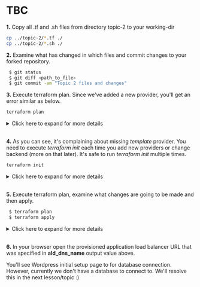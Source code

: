 # TBC

**1.** Copy all .tf and .sh files from directory topic-2 to your working-dir
```bash
cp ../topic-2/*.tf ./
cp ../topic-2/*.sh ./

```

**2.** Examine what has changed in which files and commit changes to your forked repository.

```bash
 $ git status
 $ git diff <path_to_file>
 $ git commit -am "Topic 2 files and changes"
```

**3.** Execute terraform plan. Since we've added a new provider, you'll get an error similar as below. 

```bash
terraform plan
```

<details><summary>Click here to expand for more details</summary>
<p>

```
 $ terraform plan
Plugin reinitialization required. Please run "terraform init".
Reason: Could not satisfy plugin requirements.

Plugins are external binaries that Terraform uses to access and manipulate
resources. The configuration provided requires plugins which can't be located,
don't satisfy the version constraints, or are otherwise incompatible.

1 error(s) occurred:

* provider.template: no suitable version installed
  version requirements: "(any version)"
  versions installed: none

Terraform automatically discovers provider requirements from your
configuration, including providers used in child modules. To see the
requirements and constraints from each module, run "terraform providers".


Error: error satisfying plugin requirements

```
</p>
</details>
</br>

**4.** As you can see, it's complaining about missing *template* provider. You need to execute *terraform init* each time you 
add new providers or change backend (more on that later). It's safe to run *terraform init* multiple times.

```bash
terraform init
```

<details><summary>Click here to expand for more details</summary>
<p>

```
) $ terraform init

Initializing provider plugins...
- Checking for available provider plugins on https://releases.hashicorp.com...
- Downloading plugin for provider "template" (1.0.0)...

The following providers do not have any version constraints in configuration,
so the latest version was installed.

To prevent automatic upgrades to new major versions that may contain breaking
changes, it is recommended to add version = "..." constraints to the
corresponding provider blocks in configuration, with the constraint strings
suggested below.

* provider.aws: version = "~> 1.54"
* provider.template: version = "~> 1.0"

Terraform has been successfully initialized!

You may now begin working with Terraform. Try running "terraform plan" to see
any changes that are required for your infrastructure. All Terraform commands
should now work.

If you ever set or change modules or backend configuration for Terraform,
rerun this command to reinitialize your working directory. If you forget, other
commands will detect it and remind you to do so if necessary.
```
</p>
</details>
</br>


**5.** Execute terraform plan, examine what changes are going to be made and then apply.

```bash
 $ terraform plan
 $ terraform apply

```

<details><summary>Click here to expand for more details</summary>
<p>

```
...
[ Some output removed ]
...
  
+ aws_security_group_rule.ssh_access
         id:                                                                                       <computed>
         cidr_blocks.#:                                                                            "1"
         cidr_blocks.0:                                                                            "0.0.0.0/0"
         description:                                                                              "Allow SSH access"
         from_port:                                                                                "22"
         protocol:                                                                                 "tcp"
         security_group_id:                                                                        "${aws_security_group.asg.id}"
         self:                                                                                     "false"
         source_security_group_id:                                                                 <computed>
         to_port:                                                                                  "22"
         type:                                                                                     "ingress"
   
   
   Plan: 14 to add, 0 to change, 0 to destroy.
   
   ------------------------------------------------------------------------
   
   Note: You didn't specify an "-out" parameter to save this plan, so Terraform
   can't guarantee that exactly these actions will be performed if
   "terraform apply" is subsequently run.
   
 $ terraform apply
 
 ...
 [ Some output removed ]
 ...
 
 Do you want to perform these actions?
   Terraform will perform the actions described above.
   Only 'yes' will be accepted to approve.
 
   Enter a value: yes
 
 aws_security_group.asg: Creating...
   arn:                    "" => "<computed>"
   description:            "" => "Allow user SSH and ALB traffic"
   egress.#:               "" => "<computed>"
   ingress.#:              "" => "<computed>"

...
[ Some output removed ]
...

 port:                              "" => "80"
  protocol:                          "" => "HTTP"
  ssl_policy:                        "" => "<computed>"
aws_lb_listener.front_end: Creation complete after 1s (ID: arn:aws:elasticloadbalancing:eu-central...ault/bd11de57716f17a0/ba506136c9dc282b)

Apply complete! Resources: 14 added, 0 changed, 0 destroyed.

Outputs:

alb_dns_name = arya-stark-alb-default-278267658.eu-central-1.elb.amazonaws.com
alb_id = arn:aws:elasticloadbalancing:eu-central-1:437278685207:loadbalancer/app/arya-stark-alb-default/bd11de57716f17a0
vpc_id = vpc-0faf9cf26d5246000

```
</p>
</details>
</br>

**6.** In your browser open the provisioned application load balancer URL that was specified in **ald_dns_name** output value above. 

You'll see Wordpress initial setup page to for database connection. However, currently we don't have a database to connect to. 
We'll resolve this in the next lesson/topic :)